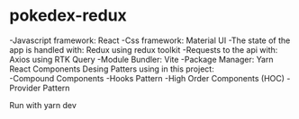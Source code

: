 # pokedex-redux
-Javascript framework: React 
-Css framework: Material UI 
-The state of the app is handled with: Redux using redux toolkit
-Requests to the api with: Axios using RTK Query
-Module Bundler: Vite 
-Package Manager: Yarn  
React Components Desing Patters using in this project:  
  -Compound Components 
  -Hooks Pattern 
  -High Order Components (HOC) 
  -Provider Pattern
 
 Run with yarn dev
